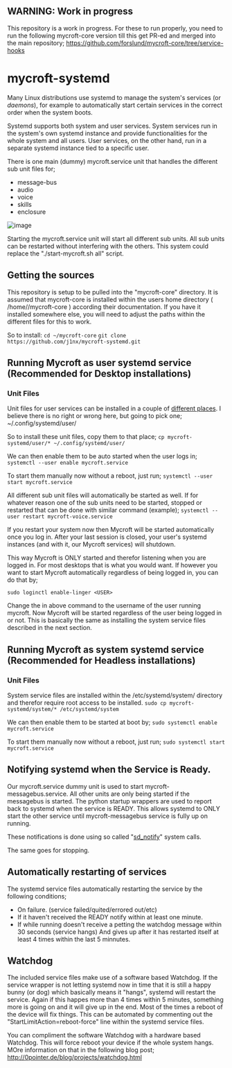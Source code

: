 ## WARNING: Work in progress
This repository is a work in progress. For these to run properly, you need to run the following mycroft-core version till this get PR-ed and merged into the main repository;
https://github.com/forslund/mycroft-core/tree/service-hooks

# mycroft-systemd
Many Linux distributions use systemd to manage the system's services (or *daemons*), for example to automatically start certain services in the correct order when the system boots.

Systemd supports both system and user services. System services run in the system's own systemd instance and provide functionalities for the whole system and all users. User services, on the other hand, run in a separate systemd instance tied to a specific user.

There is one main (dummy) mycroft.service unit that handles the different sub unit files for;
- message-bus
- audio
- voice
- skills
- enclosure

![image](https://www.j1nx.nl/wp-content/uploads/2020/02/systemd-flow.png)

Starting the mycroft.service unit will start all different sub units. All sub units can be restarted without interfering with the others. This system could replace the "./start-mycroft.sh all" script.

## Getting the sources
This repository is setup to be pulled into the "mycroft-core" directory. It is assumed that mycroft-core is installed within the users home directory ( /home/<USER>/mycroft-core ) according their documentation. If you have it installed somewhere else, you will need to adjust the paths within the different files for this to work.

So to install:
`cd ~/mycroft-core`
`git clone https://github.com/j1nx/mycroft-systemd.git`

## Running Mycroft as user systemd service (Recommended for Desktop installations)

### Unit Files
Unit files for user services can be installed in a couple of [different places](https://www.freedesktop.org/software/systemd/man/systemd.unit.html#User%20Unit%20Search%20Path). I believe there is no right or wrong here, but going to pick one; ~/.config/systemd/user/

So to install these unit files, copy them to that place;
`cp mycroft-systemd/user/* ~/.config/systemd/user/`

We can then enable them to be auto started when the user logs in;
`systemctl --user enable mycroft.service`

To start them manually now without a reboot, just run;
`systemctl --user start mycroft.service`

All different sub unit files will automatically be started as well. If for whatever reason one of the sub units need to be started, stopped or restarted that can be done with similar command (example);
`systemctl --user restart mycroft-voice.service`

If you restart your system now then Mycroft will be started automatically once you log in. After your last session is closed, your user's systemd instances (and with it, our Mycroft services) will shutdown. 

This way Mycroft is ONLY started and therefor listening when you are logged in. For most desktops that is what you would want. If however you want to start Mycroft automatically regardless of being logged in, you can do that by; 

`sudo loginctl enable-linger <USER>`

Change the <USER> in above command to the username of the user running mycroft. Now Mycroft will be started regardless of the user being logged in or not. This is basically the same as installing the system service files described in the next section.

## Running Mycroft as system systemd service (Recommended for Headless installations)

### Unit Files
System service files are installed within the /etc/systemd/system/ directory and therefor require root access to be installed.
`sudo cp mycroft-systemd/system/* /etc/systemd/system`

We can then enable them to be started at boot by;
`sudo systemctl enable mycroft.service`

To start them manually now without a reboot, just run;
`sudo systemctl start mycroft.service`

## Notifying systemd when the Service is Ready.
Our mycroft.service dummy unit is used to start mycroft-messagebus.service. All other units are only being started if the messagebus is started. The python startup wrappers are used to report back to systemd when the service is READY. 
This allows systemd to ONLY start the other service until mycroft-messagebus service is fully up on running.

These notifications is done using so called "[sd_notify](https://www.freedesktop.org/software/systemd/man/sd_notify.html)" system calls.

The same goes for stopping.

## Automatically restarting of services
The systemd service files automatically restarting the service by the following conditions;
- On failure. (service failed/quited/errored out/etc)
- If it haven't received the READY notify within at least one minute.
- If while running doesn't receive a petting the watchdog message within 30 seconds (service hangs)
And gives up after it has restarted itself at least 4 times within the last 5 minnutes.

## Watchdog
The included service files make use of a software based Watchdog. If the service wrapper is not letting systemd now in time that it is still a happy bunny (or dog) which basically means it "hangs", systemd will restart the service. Again if this happes more than 4 times within 5 minutes, something more is going on and it will give up in the end. Most of the times a reboot of the device will fix things. This can be automated by commenting out the "StartLimitAction=reboot-force" line within the systemd service files.

You can compliment the software Watchdog with a hardware based Watchdog. This will force reboot your device if the whole system hangs. MOre information on that in the following blog post;
http://0pointer.de/blog/projects/watchdog.html

